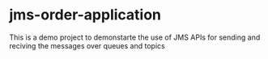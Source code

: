 # jms-order-application
This is a demo project to demonstarte the use of JMS APIs for sending and reciving the messages over queues and topics
